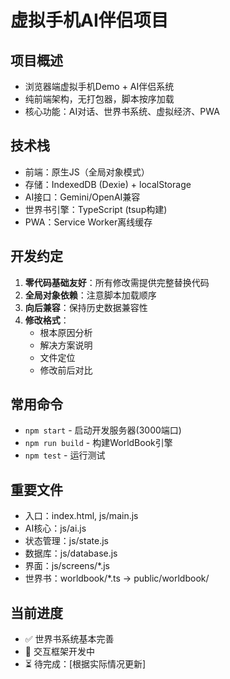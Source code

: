 # 虚拟手机AI伴侣项目

## 项目概述
- 浏览器端虚拟手机Demo + AI伴侣系统
- 纯前端架构，无打包器，脚本按序加载
- 核心功能：AI对话、世界书系统、虚拟经济、PWA

## 技术栈
- 前端：原生JS（全局对象模式）
- 存储：IndexedDB (Dexie) + localStorage
- AI接口：Gemini/OpenAI兼容
- 世界书引擎：TypeScript (tsup构建)
- PWA：Service Worker离线缓存

## 开发约定
1. **零代码基础友好**：所有修改需提供完整替换代码
2. **全局对象依赖**：注意脚本加载顺序
3. **向后兼容**：保持历史数据兼容性
4. **修改格式**：
   - 根本原因分析
   - 解决方案说明
   - 文件定位
   - 修改前后对比

## 常用命令
- `npm start` - 启动开发服务器(3000端口)
- `npm run build` - 构建WorldBook引擎
- `npm test` - 运行测试

## 重要文件
- 入口：index.html, js/main.js
- AI核心：js/ai.js
- 状态管理：js/state.js
- 数据库：js/database.js
- 界面：js/screens/*.js
- 世界书：worldbook/*.ts → public/worldbook/

## 当前进度
- ✅ 世界书系统基本完善
- 🔧 交互框架开发中
- ⏳ 待完成：[根据实际情况更新]